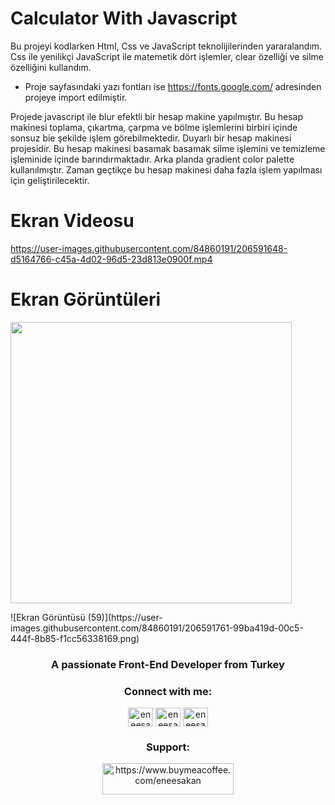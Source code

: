 # Calculator With Javascript

Bu projeyi kodlarken Html, Css ve JavaScript teknolijilerinden yararalandım. Css ile yenilikçi JavaScript ile matemetik dört işlemler, clear özelliği ve silme özelliğini kullandım.

- Proje sayfasındaki yazı fontları ise https://fonts.google.com/ adresinden projeye import edilmiştir.

Projede javascript ile blur efektli bir hesap makine yapılmıştır. Bu hesap makinesi toplama, çıkartma, çarpma ve bölme işlemlerini birbiri içinde sonsuz bie şekilde işlem görebilmektedir. Duyarlı bir hesap makinesi projesidir. Bu hesap makinesi basamak basamak silme işlemini ve temizleme işleminide içinde barındırmaktadır. Arka planda gradient color palette kullanılmıştır. Zaman geçtikçe bu hesap makinesi daha fazla işlem yapılması için geliştirilecektir.

# Ekran Videosu

https://user-images.githubusercontent.com/84860191/206591648-d5164766-c45a-4d02-96d5-23d813e0900f.mp4

# Ekran Görüntüleri

<p float="left" aling= "center">
  <img src="https://user-images.githubusercontent.com/84860191/206591761-99ba419d-00c5-444f-8b85-f1cc56338169.png" width="450" />
</p>
![Ekran Görüntüsü (59)](https://user-images.githubusercontent.com/84860191/206591761-99ba419d-00c5-444f-8b85-f1cc56338169.png)

<h3 align="center">A passionate Front-End Developer from Turkey</h3>

<h3 align="center">Connect with me:</h3>
<p align="center">
<a href="https://twitter.com/eneesakan" target="blank"><img align="center" src="https://raw.githubusercontent.com/rahuldkjain/github-profile-readme-generator/master/src/images/icons/Social/twitter.svg" alt="eneesakan" height="30" width="40" /></a>
<a href="https://linkedin.com/in/eneesakan" target="blank"><img align="center" src="https://raw.githubusercontent.com/rahuldkjain/github-profile-readme-generator/master/src/images/icons/Social/linked-in-alt.svg" alt="eneesakan" height="30" width="40" /></a>
<a href="https://instagram.com/eneesakan" target="blank"><img align="center" src="https://raw.githubusercontent.com/rahuldkjain/github-profile-readme-generator/master/src/images/icons/Social/instagram.svg" alt="eneesakan" height="30" width="40" /></a>
</p>

<h3 align="center">Support:</h3>
<p align="center"><a href="https://www.buymeacoffee.com/eneesakan"> <img src="https://cdn.buymeacoffee.com/buttons/v2/default-yellow.png" height="50" width="210" alt="https://www.buymeacoffee.com/eneesakan"/></a></p>
